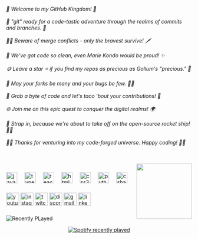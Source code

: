 <h6 align="left">👋 Welcome to my GitHub Kingdom! 👑<br><br>🚀 "git" ready for a code-tastic adventure through the realms of commits and branches. 🌟<br><br>🧙‍♂️ Beware of merge conflicts - only the bravest survive! 🗡️<br><br>🤖 We've got code so clean, even Marie Kondo would be proud! ✨<br><br>🪙 Leave a star ⭐ if you find my repos as precious as Gollum's "precious." 💍<br><br>🌌 May your forks be many and your bugs be few. 🍴🐛<br><br>🌮 Grab a byte of code and let's taco 'bout your contributions! 🌮<br><br>🌐 Join me on this epic quest to conquer the digital realms! 🌍<br><br>🚁 Strap in, because we're about to take off on the open-source rocket ship! 🚀🌌<br><br>🧝‍♂️ Thanks for venturing into my code-forged universe. Happy coding! 🧝‍♀️</h6>

###

<br clear="both">

<img align="right" height="150" src="https://gifdb.com/images/high/programming-science-and-tech-information-technology-osuhf5nmoynhq8fk.webp"  />

###

<div align="left">
  <img src="https://cdn.jsdelivr.net/gh/devicons/devicon/icons/javascript/javascript-original.svg" height="30" alt="javascript logo"  />
  <img width="12" />
  <img src="https://cdn.jsdelivr.net/gh/devicons/devicon/icons/typescript/typescript-original.svg" height="30" alt="typescript logo"  />
  <img width="12" />
  <img src="https://cdn.jsdelivr.net/gh/devicons/devicon/icons/react/react-original.svg" height="30" alt="react logo"  />
  <img width="12" />
  <img src="https://cdn.jsdelivr.net/gh/devicons/devicon/icons/html5/html5-original.svg" height="30" alt="html5 logo"  />
  <img width="12" />
  <img src="https://cdn.jsdelivr.net/gh/devicons/devicon/icons/css3/css3-original.svg" height="30" alt="css3 logo"  />
  <img width="12" />
  <img src="https://cdn.jsdelivr.net/gh/devicons/devicon/icons/python/python-original.svg" height="30" alt="python logo"  />
  <img width="12" />
  <img src="https://cdn.jsdelivr.net/gh/devicons/devicon/icons/csharp/csharp-original.svg" height="30" alt="csharp logo"  />
</div>

###

<div align="left">
  <img src="https://img.shields.io/static/v1?message=Youtube&logo=youtube&label=&color=FF0000&logoColor=white&labelColor=&style=for-the-badge" height="35" alt="youtube logo"  />
  <img src="https://img.shields.io/static/v1?message=Instagram&logo=instagram&label=&color=E4405F&logoColor=white&labelColor=&style=for-the-badge" height="35" alt="instagram logo"  />
  <img src="https://img.shields.io/static/v1?message=Twitch&logo=twitch&label=&color=9146FF&logoColor=white&labelColor=&style=for-the-badge" height="35" alt="twitch logo"  />
  <img src="https://img.shields.io/static/v1?message=Discord&logo=discord&label=&color=7289DA&logoColor=white&labelColor=&style=for-the-badge" height="35" alt="discord logo"  />
  <img src="https://img.shields.io/static/v1?message=Gmail&logo=gmail&label=&color=D14836&logoColor=white&labelColor=&style=for-the-badge" height="35" alt="gmail logo"  />
  <img src="https://img.shields.io/static/v1?message=LinkedIn&logo=linkedin&label=&color=0077B5&logoColor=white&labelColor=&style=for-the-badge" height="35" alt="linkedin logo"  />
</div>

###
![Recently PLayed](https://spotify-recently-played-readme.vercel.app/api?user=ecouaek3w2ju1j277zkgs09zs&count={count})
<div align="center">
  <a href="https://open.spotify.com/user/ecouaek3w2ju1j277zkgs09zs">
    <img src="https://spotify-recently-played-readme.vercel.app/api?count=5" alt="Spotify recently played"  />
  </a>
</div>

###
